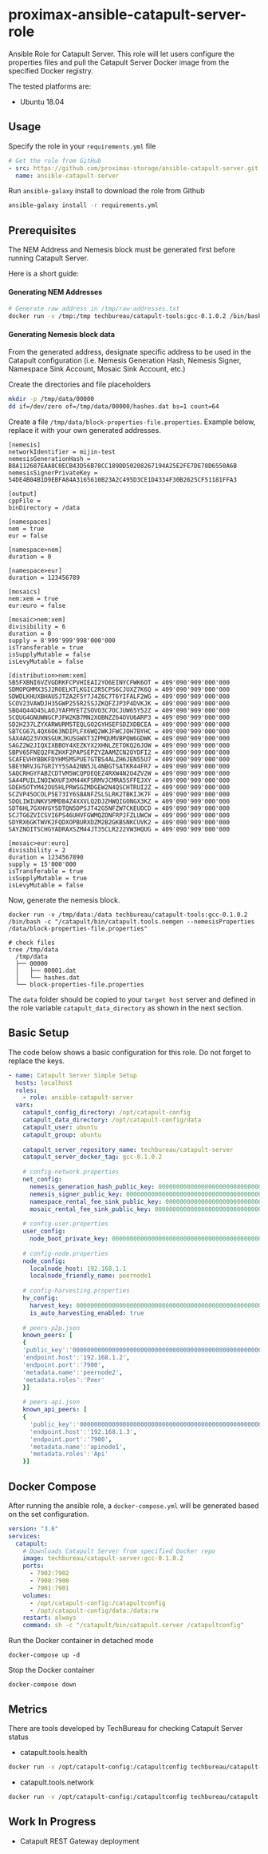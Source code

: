 # proximax-ansible-catapult-server-role

Ansible Role for Catapult Server. This role will let users configure the properties files and pull the Catapult Server Docker image 
from the specified Docker registry.


The tested platforms are:

* Ubuntu 18.04

## Usage
Specify the role in your `requirements.yml` file

```yaml
# Get the role from GitHub
- src: https://github.com/proximax-storage/ansible-catapult-server.git
  name: ansible-catapult-server
```

Run `ansible-galaxy` install to download the role from Github
```bash
ansible-galaxy install -r requirements.yml
```

## Prerequisites

The NEM Address and Nemesis block must be generated first before running Catapult Server.

Here is a short guide:
#### Generating NEM Addresses

```bash
# Generate raw address in /tmp/raw-addresses.txt
docker run -v /tmp:/tmp techbureau/catapult-tools:gcc-0.1.0.2 /bin/bash -c "/catapult/bin/catapult.tools.address --generate=50 -n mijin-test > /tmp/raw-addresses.txt"
```

#### Generating Nemesis block data

From the generated address, designate specific address to be used in the Catapult configuration 
(i.e. Nemesis Generation Hash, Nemesis Signer, Namespace Sink Account, Mosaic Sink Account, etc.) 

Create the directories and file placeholders 
```bash
mkdir -p /tmp/data/00000
dd if=/dev/zero of=/tmp/data/00000/hashes.dat bs=1 count=64
```

Create a file `/tmp/data/block-properties-file.properties`. Example below, replace it with your own generated addresses.

```text
[nemesis]
networkIdentifier = mijin-test
nemesisGenerationHash = B8A112687EAA8C0ECB43D56B78CC189DD50208267194A25E2FE7DE78D6550A6B 
nemesisSignerPrivateKey = 54DE4B04B1D9EBFA84A3165610B23A2C495D3CE1D4334F30B2625CF51181FFA3  

[output]
cppFile =
binDirectory = /data

[namespaces]
nem = true
eur = false

[namespace>nem]
duration = 0

[namespace>eur]
duration = 123456789

[mosaics]
nem:xem = true
eur:euro = false

[mosaic>nem:xem]
divisibility = 6
duration = 0
supply = 8'999'999'998'000'000
isTransferable = true
isSupplyMutable = false
isLevyMutable = false

[distribution>nem:xem]
SB5FXBNI6VZVGDRKFCPVHIEAI2YO6EINYCFWK6OT = 409'090'909'000'000
SDMOPGMMX3SJ2ROELKTLKGIC2R5CPS6CJUXZ7K6Q = 409'090'909'000'000
SDWDLKHUXBHAU5JTZA2F5Y7J4Z6C7T6YIFALF2WG = 409'090'909'000'000
SCOV23VAWDJH35GWP255R25SJZKQFZJP3P4DVKJK = 409'090'909'000'000
SBQ4Q44O45LAOJYAFMYETZSOVO3C7OCJUW65Y52Z = 409'090'909'000'000
SCQUG4GNUWNGCPJFW2KB7MN2XOBNZZ64OVU6ARP3 = 409'090'909'000'000
SD2H237LZYXARWURM5TEQLGO2GYHSEFSDZXDBCEA = 409'090'909'000'000
SBTCG67L4QX6O63NDIPLFX6WQ2WKJFWCJOH7BYHC = 409'090'909'000'000
SAX4AQ23VXNSGUKJKUSGWXT3ZPMQUMVBPQW6GDWK = 409'090'909'000'000
SAGZ2W2JIQXIXBBOY4XEZKYX2XHNLZETOKQ26JOW = 409'090'909'000'000
SBPV65FNEQ2FKZHXF2PAPSEPZYZAAMZCN2OYDFI2 = 409'090'909'000'000
SCAFEVHYBBKFDYHMSMSPUE7GTBS4ALZH6JEN55U7 = 409'090'909'000'000
SBEYNRVJG7GRIYY5SA42NN5JL4NBGTSATKR44FR7 = 409'090'909'000'000
SAQCRHGYFABZCDTVM5WCQPDEQEZ4RXW4N2O4ZV2W = 409'090'909'000'000
SA44PUILINOIWXUF3XM44KFSRMVJCMRA5SFFEJXY = 409'090'909'000'000
SDEH5OTYM42OU5HLPRWSGZMDGEW2N4QSCHTRUI2Z = 409'090'909'000'000
SCZVP45OCOLP5E73IY6SBANFZSLSLRK2TBKIJK7F = 409'090'909'000'000
SDQLIWIUNKVSMMDB4Z4XXVLQ2DJZHWQIGONGX3KZ = 409'090'909'000'000
SDT6HL7GXHVGY5DTQN5DPSJT42G5NFZW7CKEUOCD = 409'090'909'000'000
SCJTG6ZVICSVI6PS46UHVFGWMQZONFRPJFZLUWCW = 409'090'909'000'000
SDYRX6GKTWVK2FQDXOPBURXDZM2B2GKBSNKCUVK2 = 409'090'909'000'000
SAYZNOITSCHGYADRAXSZM44JT35CLR222VW3HQUG = 409'090'909'000'000

[mosaic>eur:euro]
divisibility = 2
duration = 1234567890
supply = 15'000'000
isTransferable = true
isSupplyMutable = true
isLevyMutable = false
```

Now, generate the nemesis block.
```
docker run -v /tmp/data:/data techbureau/catapult-tools:gcc-0.1.0.2 /bin/bash -c "/catapult/bin/catapult.tools.nemgen --nemesisProperties /data/block-properties-file.properties"

# check files
tree /tmp/data
  /tmp/data
  ├── 00000
  │   ├── 00001.dat
  │   └── hashes.dat
  └── block-properties-file.properties
```

The `data` folder should be copied to your `target host` server and defined in the role variable `catapult_data_directory` as shown in the next section.

## Basic Setup

The code below shows a basic configuration for this role. Do not forget to replace the keys.

```yaml
- name: Catapult Server Simple Setup
  hosts: localhost
  roles:
    - role: ansible-catapult-server
  vars:    
    catapult_config_directory: /opt/catapult-config
    catapult_data_directory: /opt/catapult-config/data
    catapult_user: ubuntu
    catapult_group: ubuntu
    
    catapult_server_repository_name: techbureau/catapult-server
    catapult_server_docker_tag: gcc-0.1.0.2
    
    # config-network.properties
    net_config:
      nemesis_generation_hash_public_key: 0000000000000000000000000000000000000000000000000000000000000000
      nemesis_signer_public_key: 0000000000000000000000000000000000000000000000000000000000000000
      namespace_rental_fee_sink_public_key: 0000000000000000000000000000000000000000000000000000000000000000
      mosaic_rental_fee_sink_public_key: 0000000000000000000000000000000000000000000000000000000000000000
      
    # config-user.properties
    user_config:
      node_boot_private_key: 0000000000000000000000000000000000000000000000000000000000000000
      
    # config-node.properties
    node_config:
      localnode_host: 192.168.1.1
      localnode_friendly_name: peernode1
      
    # config-harvesting.properties
    hv_config:
      harvest_key: 0000000000000000000000000000000000000000000000000000000000000000
      is_auto_harvesting_enabled: true
      
    # peers-p2p.json
    known_peers: [  
    {
    'public_key':'0000000000000000000000000000000000000000000000000000000000000000',
    'endpoint.host':'192.168.1.2',
    'endpoint.port':'7900',
    'metadata.name':'peernode2',
    'metadata.roles':'Peer'
    }]
    
    # peers-api.json
    known_api_peers: [
    {
      'public_key':'0000000000000000000000000000000000000000000000000000000000000000',
      'endpoint.host':'192.168.1.3',
      'endpoint.port':'7900',
      'metadata.name':'apinode1',
      'metadata.roles':'Api'
    }]
```


## Docker Compose

After running the ansible role, a `docker-compose.yml` will be generated based on the set configuration.

```yaml
version: "3.6"
services:
  catapult:
    # Downloads Catapult Server from specified Docker repo
    image: techbureau/catapult-server:gcc-0.1.0.2
    ports:
      - 7902:7902
      - 7900:7900
      - 7901:7901
    volumes:
      - /opt/catapult-config:/catapultconfig
      - /opt/catapult-config/data:/data:rw
    restart: always
    command: sh -c "/catapult/bin/catapult.server /catapultconfig"
```

Run the Docker container in detached mode 
```
docker-compose up -d
```

Stop the Docker container 
```
docker-compose down
```

## Metrics
There are tools developed by TechBureau for checking Catapult Server status

* catapult.tools.health

```bash
docker run -v /opt/catapult-config:/catapultconfig techbureau/catapult-tools:gcc-0.1.0.2 /bin/bash -c "/catapult/bin/catapult.tools.health /catapultconfig"
```

* catapult.tools.network

```bash
docker run -v /opt/catapult-config:/catapultconfig techbureau/catapult-tools:gcc-0.1.0.2 /bin/bash -c "/catapult/bin/catapult.tools.network /catapultconfig"
```

## Work In Progress
* Catapult REST Gateway deployment
